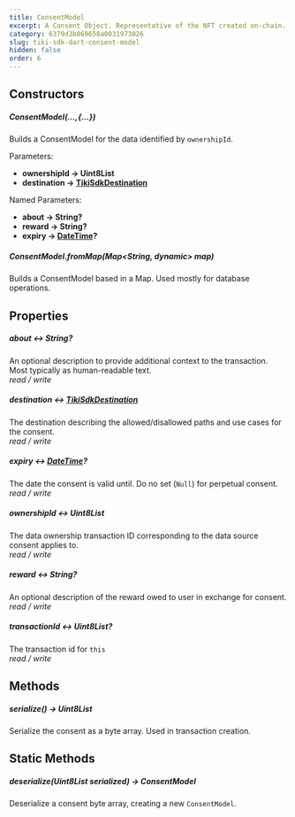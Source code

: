 ```yaml
---
title: ConsentModel
excerpt: A Consent Object. Representative of the NFT created on-chain. Requires a corresponding Data Ownership NFT (see [TikiSdk](tiki-sdk-dart-tiki-sdk)).
category: 6379d3b069658a0031973026
slug: tiki-sdk-dart-consent-model
hidden: false
order: 6
---
```


## Constructors

##### ConsentModel(...,{...})
Builds a ConsentModel for the data identified by `ownershipId`.

Parameters:

- **ownershipId &#8594; Uint8List**
- **destination &#8594; [TikiSdkDestination](tiki-sdk-dart-tiki-sdk-destination)**

Named Parameters:

- **about &#8594; String?**
- **reward &#8594; String?**
- **expiry &#8594; [DateTime](https://api.dart.dev/stable/2.18.6/dart-core/DateTime-class.html)?**

##### ConsentModel.fromMap(Map&lt;String, dynamic> map)  
Builds a ConsentModel based in a Map. Used mostly for database operations.

## Properties

##### about &#8596; String?
An optional description to provide additional context to the transaction. Most typically as human-readable text.  
_read / write_

##### destination &#8596; [TikiSdkDestination](tiki-sdk-dart-tiki-sdk-destination)
The destination describing the allowed/disallowed paths and use cases for the consent.  
_read / write_

##### expiry &#8596; [DateTime](https://api.dart.dev/stable/2.18.6/dart-core/DateTime-class.html)?
The date the consent is valid until. Do no set (`Null`) for perpetual consent.
_read / write_

##### ownershipId &#8596; Uint8List
The data ownership transaction ID corresponding to the data source consent applies to.  
_read / write_

##### reward &#8596; String?
An optional description of the reward owed to user in exchange for consent.
_read / write_

##### transactionId &#8596; Uint8List?
The transaction id for `this`  
_read / write_

## Methods

##### serialize() &#8594; Uint8List
Serialize the consent as a byte array. Used in transaction creation.

## Static Methods

##### deserialize(Uint8List serialized) &#8594; ConsentModel
Deserialize a consent byte array, creating a new `ConsentModel`.